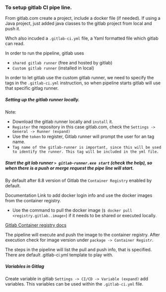 ### To setup gitlab CI pipe line.

From gitlab.com create a project, include a docker file (if needed).
If using a Java project, just added java classes to the gitlab project from local and push it.

Whch also incuded a `.gitlab-ci.yml` file, a Yaml formatted file which gitlab can read.

In order to run the pipeline, gitlab uses
  - `shared gitlab runner` (free and hosted by gitlab)
  - `Custom gitlab runner` (installed in local)

In order to let gitlab use the custom gitlab runner, we need to specify the tags in the `.gitlab-ci.yml` instruction, 
so when pipeline starts gitlab will use that specific gitlag runner.

##### Setting up the gitlab runner locally.

Note: 
 -  Download the gitlab runner locally and `install` it.
 - `Register` the repository in this case gitlab.com, check the `Settings -> General -> Runner (expand)`
 - Use the `token` to register, Gitlab runner will prompt the user for an tag name. 
 - `Tag name of the gitlab-runner is important, since this will be used to identify the runner. This tag will be included in the yml file.`
  
##### Start the git lab runner `> gitlab-runner.exe start` (check the help), so when there is a push or merge request the pipe line will start.

By default after 8.8 version of Gitlab the `Container Registry` enabled by default. 

Documentation Link to add docker login info and use the docker images from the container registry.

  - Use the command to pull the docker image (`$ docker pull <registry.gitlab..image>`) if it needs to be shared or executed locally.
  
[Gitlab Container registry docs](https://gitlab.com/help/user/packages/container_registry/index)

The pipeline will execute and push the image to the container registry. After execution check for image version under `package -> Container Registr`.

The steps in the pipeline will list the pull and push info, that is specified. There are default .gitlab-ci.yml template to play with.

##### Variables in Gitlag
Create variable in gitlab `Settings -> CI/CD -> Variable (expand)` add variables.
This variables can be used within the `.gitlab-ci.yml` file.

